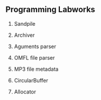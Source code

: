 ## Programming Labworks
1) Sandpile

2) Archiver

3) Aguments parser

4) OMFL file parser

5) MP3 file metadata

6) CircularBuffer

7) Allocator
